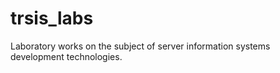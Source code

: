 # trsis_labs

Laboratory works on the subject of server information systems development technologies.
